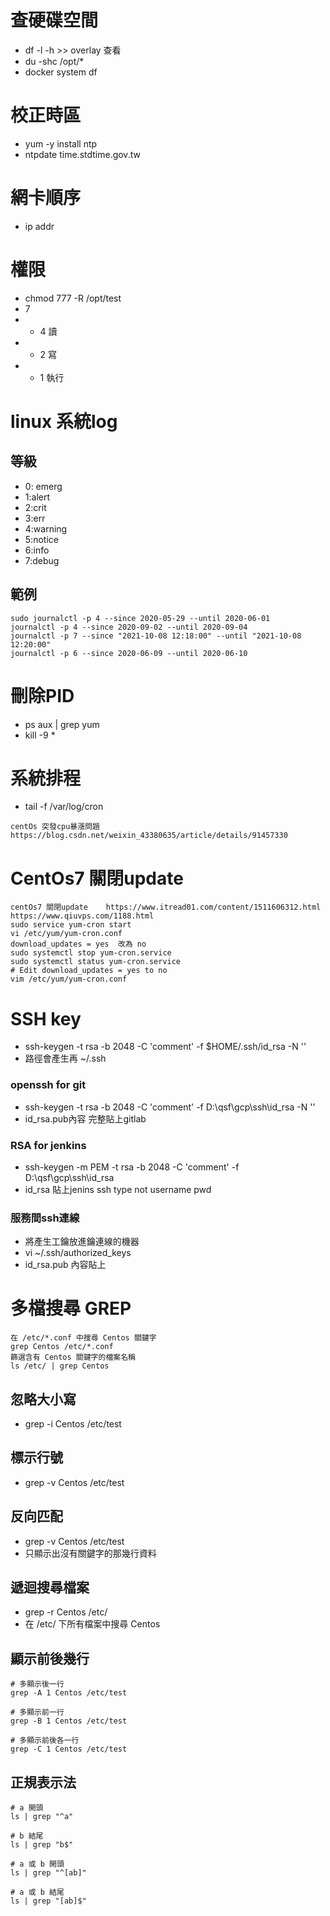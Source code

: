 # 查硬碟空間

- df -l -h  >>  overlay 查看
- du -shc /opt/*
- docker system df

# 校正時區

- yum -y install ntp
- ntpdate time.stdtime.gov.tw

# 網卡順序

- ip addr

# 權限

- chmod 777 -R /opt/test
- 7
-
    - 4 讀
-
    - 2 寫
-
    - 1 執行

# linux 系統log

## 等級

- 0: emerg
- 1:alert
- 2:crit
- 3:err
- 4:warning
- 5:notice
- 6:info
- 7:debug

## 範例

```shell
sudo journalctl -p 4 --since 2020-05-29 --until 2020-06-01
journalctl -p 4 --since 2020-09-02 --until 2020-09-04
journalctl -p 7 --since "2021-10-08 12:18:00" --until "2021-10-08 12:20:00"
journalctl -p 6 --since 2020-06-09 --until 2020-06-10
```

# 刪除PID

- ps aux | grep yum
- kill -9 *

# 系統排程

- tail -f /var/log/cron

```shell
centOs 突發cpu暴漲問題
https://blog.csdn.net/weixin_43380635/article/details/91457330
```

# CentOs7 關閉update

```shell
centOs7 關閉update	https://www.itread01.com/content/1511606312.html
https://www.qiuvps.com/1188.html
sudo service yum-cron start
vi /etc/yum/yum-cron.conf
download_updates = yes  改為 no
sudo systemctl stop yum-cron.service
sudo systemctl status yum-cron.service
# Edit download_updates = yes to no
vim /etc/yum/yum-cron.conf
```

# SSH key

- ssh-keygen -t rsa -b 2048 -C 'comment' -f $HOME/.ssh/id_rsa -N ''
- 路徑會產生再 ~/.ssh

### openssh for git

- ssh-keygen -t rsa -b 2048 -C 'comment' -f D:\qsf\gcp\ssh\id_rsa -N ''
- id_rsa.pub內容 完整貼上gitlab

### RSA for jenkins

- ssh-keygen -m PEM -t rsa -b 2048 -C 'comment' -f D:\qsf\gcp\ssh\id_rsa
- id_rsa 貼上jenins ssh type not username pwd

### 服務間ssh連線

- 將產生工鑰放進鑰連線的機器
- vi ~/.ssh/authorized_keys
- id_rsa.pub 內容貼上

# 多檔搜尋 GREP

```shell
在 /etc/*.conf 中搜尋 Centos 關鍵字
grep Centos /etc/*.conf
篩選含有 Centos 關鍵字的檔案名稱
ls /etc/ | grep Centos
```

## 忽略大小寫

- grep -i Centos /etc/test

## 標示行號

- grep -v Centos /etc/test

## 反向匹配

- grep -v Centos /etc/test
- 只顯示出沒有關鍵字的那幾行資料

## 遞迴搜尋檔案

- grep -r Centos /etc/
- 在 /etc/ 下所有檔案中搜尋 Centos

## 顯示前後幾行

```shell
# 多顯示後一行
grep -A 1 Centos /etc/test

# 多顯示前一行
grep -B 1 Centos /etc/test

# 多顯示前後各一行
grep -C 1 Centos /etc/test
```

## 正規表示法

```shell
# a 開頭
ls | grep "^a"

# b 結尾
ls | grep "b$"

# a 或 b 開頭
ls | grep "^[ab]"

# a 或 b 結尾
ls | grep "[ab]$"
```